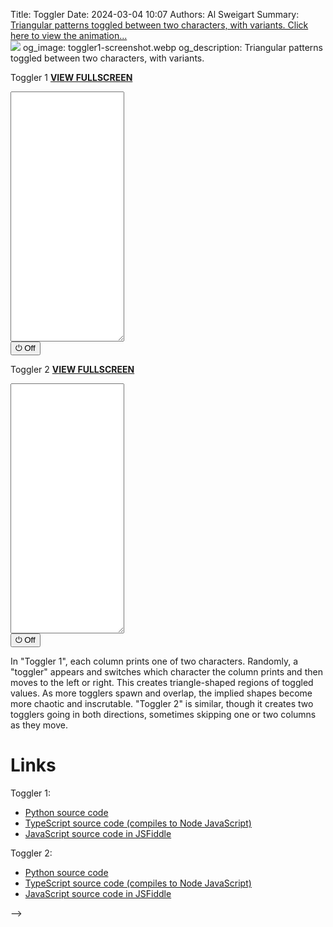 Title: Toggler
Date: 2024-03-04 10:07
Authors: Al Sweigart
Summary: <a href="{filename}toggler.md">Triangular patterns toggled between two characters, with variants. Click here to view the animation...<br><img src="{static}/images/toggler1-screenshot.webp" class="scrollArtPreview"></a>
og_image: toggler1-screenshot.webp
og_description: Triangular patterns toggled between two characters, with variants.

<!-- For some reason, we need this image otherwise the screenshot in the Summary won't appear. I have display: none because I don't want the image to show up in the page. -->
<img src="{static}/images/toggler1-screenshot.webp" style="display: none;">


Toggler 1 **[VIEW FULLSCREEN](/static/toggler-1-fullscreen.html)**

<div><textarea id="outputTextarea1" readonly class="tatjsOutput" style="height: 400px;"></textarea><br /><button type="button" onclick="running = !running;">&#x23FB; Off</button></div>

Toggler 2 **[VIEW FULLSCREEN](/static/toggler-2-fullscreen.html)**

<div><textarea id="outputTextarea2" readonly class="tatjsOutput" style="height: 400px;"></textarea><br /><button type="button" onclick="running = !running;">&#x23FB; Off</button></div>



In "Toggler 1", each column prints one of two characters. Randomly, a "toggler" appears and switches which character the column prints and then moves to the left or right. This creates triangle-shaped regions of toggled values. As more togglers spawn and overlap, the implied shapes become more chaotic and inscrutable. "Toggler 2" is similar, though it creates two togglers going in both directions, sometimes skipping one or two columns as they move.

Links
=====

Toggler 1:

* [Python source code](https://github.com/asweigart/scrollart/blob/main/python/toggler1.py)
* [TypeScript source code (compiles to Node JavaScript)](https://github.com/asweigart/scrollart/blob/main/typescript/toggler1.ts)
* [JavaScript source code in JSFiddle](https://jsfiddle.net/asweigart/q5hc9tLf/)

Toggler 2:

* [Python source code](https://github.com/asweigart/scrollart/blob/main/python/toggler2.py)
* [TypeScript source code (compiles to Node JavaScript)](https://github.com/asweigart/scrollart/blob/main/typescript/toggler2.ts)
* [JavaScript source code in JSFiddle](https://jsfiddle.net/asweigart/t35mx9pc/)



<script src="/static/textarea_terminal.js"></script><link rel="stylesheet" href="/static/textarea_terminal.css">
<script>// SCROLL CODE:Toggler 1
running = true;


async function main() {
    const tat = new Tatjs(document.getElementById('outputTextarea1') || document.getElementById('outputTextarea'));

    let width = 220;
    const DELAY = 50;
    const TRUE_CHAR = '@';
    const FALSE_CHAR = '.';
    const TOGGLER_DENSITY = 0.10;
    const MOVEMENTS = [1, -1];

    let columnChars = Array.from({length: width}, () => false);
    let togglers = [];

    while (running) {
        if (Math.random() < TOGGLER_DENSITY) {
            // Add a new toggler:
            togglers.push({
                position: Math.floor(Math.random() * width), 
                movement: MOVEMENTS[Math.floor(Math.random() * MOVEMENTS.length)]
            });
        }

        // Remove out of bounds togglers:
        togglers = togglers.filter(toggler => toggler.position > 0 && toggler.position < width);

        // Move the togglers and toggle the column chars:
        for (let toggler of togglers) {
            // Toggle the column:
            columnChars[toggler.position] = !columnChars[toggler.position];

            // Move the toggler:
            toggler.position += toggler.movement;
        }

        // Print the columns:
        let line = '';
        for (let columnChar of columnChars) {
            if (columnChar) {
                line += TRUE_CHAR;
            } else {
                line += FALSE_CHAR;
            }
        }
        tat.print(line);
        await sleep(DELAY);
    }
}

setTimeout(main, 0);
</script>


<script>// SCROLL CODE:Toggler 2
running = true;

async function main() {
    const tat = new Tatjs(document.getElementById('outputTextarea2') || document.getElementById('outputTextarea'));

    let width = 220;
    const DELAY = 50;
    const TRUE_CHAR = '@';
    const FALSE_CHAR = '.';
    const TOGGLER_DENSITY = 0.10;
    const MOVEMENTS = [1, 2, 3];


    let columnChars = Array.from({length: width}, () => false);
    let togglers = [];

    while (running) {
        if (Math.random() < TOGGLER_DENSITY) {
                let pos = Math.floor(Math.random() * width);
                let mov = MOVEMENTS[Math.floor(Math.random() * MOVEMENTS.length)];
                // Create the right-moving toggler:
                togglers.push({
                    position: pos, 
                    movement: mov
                });
                // Create the left-moving toggler:
                togglers.push({
                    position: pos, 
                    movement: -mov
                });
                // Toggler the starting column since the two togglers will cancel each other out:
                columnChars[pos] = !columnChars[pos];
            }


        // Remove out of bounds togglers:
        togglers = togglers.filter(toggler => toggler.position > 0 && toggler.position < width);

        // Move the togglers and toggle the column chars:
        for (let toggler of togglers) {
            // Toggle the column:
            columnChars[toggler.position] = !columnChars[toggler.position];

            // Move the toggler:
            toggler.position += toggler.movement;
        }

        // Print the columns:
        let line = '';
        for (let columnChar of columnChars) {
            if (columnChar) {
                line += TRUE_CHAR;
            } else {
                line += FALSE_CHAR;
            }
        }
        tat.print(line);
        await sleep(DELAY);
    }
}

main();
</script>
-->
